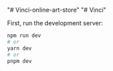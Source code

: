 "# Vinci-online-art-store" 
"# Vinci" 

First, run the development server:

```bash
npm run dev
# or
yarn dev
# or
pnpm dev
```
